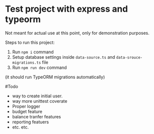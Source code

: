 # Test project with express and typeorm
Not meant for actual use at this point, only for demonstration purposes.


Steps to run this project:

1. Run `npm i` command
2. Setup database settings inside `data-source.ts` and `data-srouce-migrations.ts` file
3. Run `npm run dev` command

(it should run TypeORM migrations automatically)

#Todo
- way to create initial user.
- way more unittest coverate
- Proper logger
- budget feature
- balance tranfer features
- reporting featuers
- etc. etc. 
